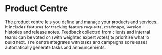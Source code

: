 # Product Centre

The product centre lets you define and manage your products and
services.  It includes features for tracking feature requests,
roadmaps, version histories and release notes.  Feedback collected from
clients and internal teams can be voted on (with weighted expert
votes) to prioritise what to build next.  The centre integrates with
tasks and campaigns so releases automatically generate tasks and
announcements.